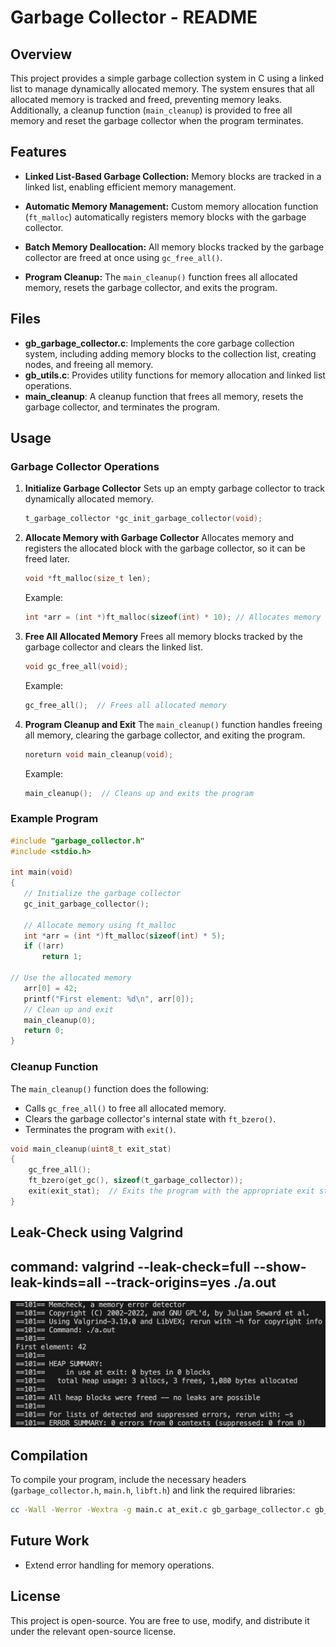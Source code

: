 # Garbage Collector - README

## Overview
This project provides a simple garbage collection system in C using a linked list to manage dynamically allocated memory. The system ensures that all allocated memory is tracked and freed, preventing memory leaks. Additionally, a cleanup function (`main_cleanup`) is provided to free all memory and reset the garbage collector when the program terminates.

## Features
- **Linked List-Based Garbage Collection:**
  Memory blocks are tracked in a linked list, enabling efficient memory management.

- **Automatic Memory Management:**
  Custom memory allocation function (`ft_malloc`) automatically registers memory blocks with the garbage collector.

- **Batch Memory Deallocation:**
  All memory blocks tracked by the garbage collector are freed at once using `gc_free_all()`.

- **Program Cleanup:**
  The `main_cleanup()` function frees all allocated memory, resets the garbage collector, and exits the program.

## Files
- **gb_garbage_collector.c**: Implements the core garbage collection system, including adding memory blocks to the collection list, creating nodes, and freeing all memory.
- **gb_utils.c**: Provides utility functions for memory allocation and linked list operations.
- **main_cleanup**: A cleanup function that frees all memory, resets the garbage collector, and terminates the program.

## Usage

### Garbage Collector Operations

1. **Initialize Garbage Collector**
   Sets up an empty garbage collector to track dynamically allocated memory.

   ```c
   t_garbage_collector *gc_init_garbage_collector(void);
   ```

2. **Allocate Memory with Garbage Collector**
   Allocates memory and registers the allocated block with the garbage collector, so it can be freed later.

   ```c
   void *ft_malloc(size_t len);
   ```

   Example:
   ```c
   int *arr = (int *)ft_malloc(sizeof(int) * 10); // Allocates memory for 10 integers
   ```

3. **Free All Allocated Memory**
   Frees all memory blocks tracked by the garbage collector and clears the linked list.

   ```c
   void gc_free_all(void);
   ```

   Example:
   ```c
   gc_free_all();  // Frees all allocated memory
   ```

4. **Program Cleanup and Exit**
   The `main_cleanup()` function handles freeing all memory, clearing the garbage collector, and exiting the program.

   ```c
   noreturn void main_cleanup(void);
   ```

   Example:
   ```c
   main_cleanup();  // Cleans up and exits the program
   ```

### Example Program

```c
#include "garbage_collector.h"
#include <stdio.h>

int main(void)
{
   // Initialize the garbage collector
   gc_init_garbage_collector();

   // Allocate memory using ft_malloc
   int *arr = (int *)ft_malloc(sizeof(int) * 5);
   if (!arr)
       return 1;

// Use the allocated memory
   arr[0] = 42;
   printf("First element: %d\n", arr[0]);
   // Clean up and exit
   main_cleanup(0);
   return 0;
}
```

### Cleanup Function
The `main_cleanup()` function does the following:

- Calls `gc_free_all()` to free all allocated memory.
- Clears the garbage collector's internal state with `ft_bzero()`.
- Terminates the program with `exit()`.

```c
void main_cleanup(uint8_t exit_stat)
{
    gc_free_all();
    ft_bzero(get_gc(), sizeof(t_garbage_collector));
    exit(exit_stat);  // Exits the program with the appropriate exit status
}
```

## Leak-Check using Valgrind
## command: valgrind --leak-check=full --show-leak-kinds=all --track-origins=yes ./a.out
![Valgrind](valgrind.png)

## Compilation
To compile your program, include the necessary headers (`garbage_collector.h`, `main.h`, `libft.h`) and link the required libraries:

```bash
cc -Wall -Werror -Wextra -g main.c at_exit.c gb_garbage_collector.c gb_utils.c
```

## Future Work
- Extend error handling for memory operations.

## License
This project is open-source. You are free to use, modify, and distribute it under the relevant open-source license.

